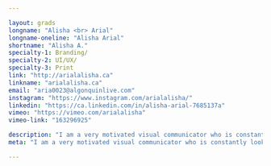 ```yaml
---

layout: grads
longname: "Alisha <br> Arial"
longname-oneline: "Alisha Arial"
shortname: "Alisha A."
specialty-1: Branding/
specialty-2: UI/UX/
specialty-3: Print
link: "http://arialalisha.ca"
linkname: "arialalisha.ca"
email: "aria0023@algonquinlive.com"
instagram: "https://www.instagram.com/arialalisha/"
linkedin: "https://ca.linkedin.com/in/alisha-arial-7685137a"
vimeo: "https://vimeo.com/arialalisha"
vimeo-link: "163296925"

description: "I am a very motivated visual communicator who is constantly looking to challenge myself! Currently employed but always up for freelance opportunities."
meta: "I am a very motivated visual communicator who is constantly looking to challenge myself! Currently employed but always up for freelance opportunities."

---
```

